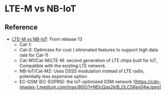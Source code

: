 # LTE-M vs NB-IoT
## Reference
- [LTE-M vs NB-IoT](https://www.iotforall.com/cellular-iot-explained-nb-iot-vs-lte-m/): From release 13
    - Cat-1: 
    - Cat-0: Optimizes for cost ( eliminated features to support high data rate for Cat-1)
    - Cat-M1/Cat-M/LTE-M: second generation of LTE chips built for IoT, Compatible with the existing LTE network.
    - NB-IoT/Cat-M2: Uses DSSS modulation instead of LTE radio, potentially less expensive option
    - EC-GSM (EC-EGPRS): the IoT-optimized GSM network
![https://cdn-images-1.medium.com/max/800/1*NElcQqs2kIB_OLC56es04w.jpeg]
    
